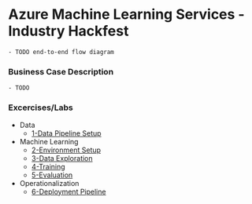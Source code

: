 # Azure Machine Learning Services - Industry Hackfest

    - TODO end-to-end flow diagram

### Business Case Description

    - TODO

### Excercises/Labs

- Data
    - [1-Data Pipeline Setup]() 
- Machine Learning
    - [2-Environment Setup]()
    - [3-Data Exploration]()
    - [4-Training]()
    - [5-Evaluation]()
- Operationalization
    - [6-Deployment Pipeline]()

